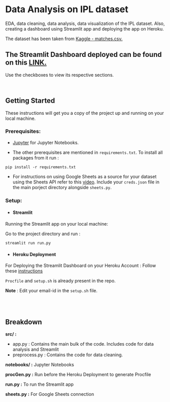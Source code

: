 # Data Analysis on IPL dataset
EDA, data cleaning, data analysis, data visualization of the IPL dataset.
Also, creating a dashboard using Streamlit app and deploying the app on Heroku.

The dataset has been taken from [Kaggle - matches.csv.](https://www.kaggle.com/manasgarg/ipl#matches.csv)

The Streamlit Dashboard deployed can be found on this [LINK.](https://pacific-ocean-80522.herokuapp.com/)
-----------------------------
Use the checkboxes to view its respective sections.



<br/>

## Getting Started
These instructions will get you a copy of the project up and running on your local machine.

### Prerequisites:
- [Jupyter](https://test-jupyter.readthedocs.io/en/latest/install.html) for Jupyter Notebooks.

- The other prerequisites are mentioned in `requirements.txt`. To install all packages from it run :
```
pip install -r requirements.txt
```

- For instructions on using Google Sheets as a source for your dataset using the Sheets API refer to this [video](https://www.youtube.com/watch?v=cnPlKLEGR7E).
Include your `creds.json` file in the main porject directory alongside `sheets.py`.

### Setup:
- #### Streamlit
Running the Streamlit app on your local machine:

Go to the project directory and run :
```
streamlit run run.py
```  

- #### Heroku Deployment
For Deploying the Streamlit Dashboard on your Heroku Account :
Follow these [instructions](https://gilberttanner.com/blog/deploying-your-streamlit-dashboard-with-heroku) 

`Procfile` and `setup.sh` is already present in the repo. 

**Note** : Edit your email-id in the `setup.sh` file.

<br/>
<br/>

## Breakdown 
**src/  :**
- app.py : Contains the main bulk of the code. Includes code for data analysis and Streamlit
- preprocess.py : Contains the code for data cleaning.

**notebooks/ :** Jupyter Notebooks 

**procGen.py :** Run before the Heroku Deployment to generate Procfile

**run.py :** To run the Streamlit app

**sheets.py :** For Google Sheets connection
